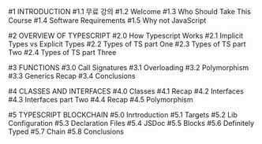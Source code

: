 #1 INTRODUCTION
#1.1 무료 강의
#1.2 Welcome
#1.3 Who Should Take This Course
#1.4 Software Requirements
#1.5 Why not JavaScript

#2 OVERVIEW OF TYPESCRIPT
#2.0 How Typescript Works
#2.1 Implicit Types vs Explicit Types
#2.2 Types of TS part One
#2.3 Types of TS part Two
#2.4 Types of TS part Three

#3 FUNCTIONS
#3.0 Call Signatures
#3.1 Overloading
#3.2 Polymorphism
#3.3 Generics Recap
#3.4 Conclusions

#4 CLASSES AND INTERFACES
#4.0 Classes
#4.1 Recap
#4.2 Interfaces
#4.3 Interfaces part Two
#4.4 Recap
#4.5 Polymorphism

#5 TYPESCRIPT BLOCKCHAIN
#5.0 Inrtroduction
#5.1 Targets
#5.2 Lib Configuration
#5.3 Declaration Files
#5.4 JSDoc
#5.5 Blocks
#5.6 Definitely Typed
#5.7 Chain
#5.8 Conclusions